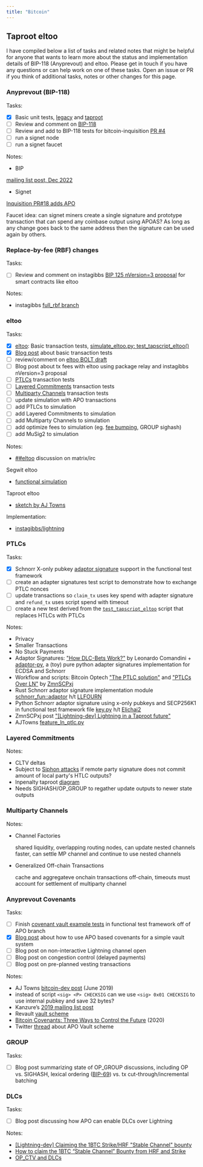 ```yaml
---
title: "Bitcoin"
---
```


## Taproot eltoo

I have compiled below a list of tasks and related notes that might be helpful for anyone that wants to learn more about the status and implementation details of BIP-118 (Anyprevout) and eltoo. Please get in touch if you have any questions or can help work on one of these tasks. Open an issue or PR if you think of additional tasks, notes or other changes for this page.

### Anyprevout (BIP-118)

Tasks:
 - [X] Basic unit tests, [legacy](https://github.com/ajtowns/bitcoin/blob/57cb1249a20d2e09952040693eb62d04fe1f1399/src/test/sighash_tests.cpp#L247) and [taproot](https://github.com/ajtowns/bitcoin/blob/57cb1249a20d2e09952040693eb62d04fe1f1399/src/test/sighash_tests.cpp#L404)
 - [ ] Review and comment on [BIP-118](https://github.com/bitcoin/bips/blob/master/bip-0118.mediawiki)
 - [ ] Review and add to BIP-118 tests for bitcoin-inquisition [PR #4](https://github.com/bitcoin-inquisition/bitcoin/pull/4)
 - [ ] run a signet node
 - [ ] run a signet faucet

Notes:

* BIP

[mailing list post, Dec 2022](https://lists.linuxfoundation.org/pipermail/bitcoin-dev/2022-December/021275.html)

* Signet

[Inquisition PR#18 adds APO](https://github.com/bitcoin-inquisition/bitcoin/pull/18#pullrequestreview-1294700711) 

Faucet idea: can signet miners create a single signature and prototype transaction that can spend any coinbase output using APOAS? As long as any change goes back to the same address then the signature can be used again by others.

### Replace-by-fee (RBF) changes

Tasks:

- [ ] Review and comment on instagibbs [BIP 125 nVersion=3 proposal](https://gist.github.com/instagibbs/b3095752d6289ab52166c04df55c1c19) for smart contracts like eltoo

Notes:

 - instagibbs [full_rbf branch](https://github.com/instagibbs/bitcoin/tree/full_rbf_2022)

### eltoo

Tasks:

 - [X] [eltoo](https://blockstream.com/eltoo.pdf): Basic transaction tests, [simulate_eltoo.py: test_tapscript_eltoo()](https://github.com/remyers/bitcoin/blob/eltoo-anyprevout/test/functional/simulate_eltoo.py#L1623)
 - [X] [Blog post](https://yakshaver.org/2021/07/26/first.html) about basic transaction tests
 - [ ] review/comment on [eltoo BOLT draft](https://github.com/instagibbs/bolts/tree/eltoo_draft)
 - [ ] Blog post about tx fees with eltoo using package relay and instagibbs nVersion=3 proposal
 - [ ] [PTLCs](https://suredbits.com/payment-points-part-1/) transaction tests
 - [ ] [Layered Commitments](https://lists.linuxfoundation.org/pipermail/lightning-dev/2020-January/002448.html) transaction tests
 - [ ] [Multiparty Channels](https://www.ncbi.nlm.nih.gov/pmc/articles/PMC6124062/) transaction tests
 - [ ] update simulation with APO transactions
 - [ ] add PTLCs to simulation
 - [ ] add Layered Commitments to simulation
 - [ ] add Multiparty Channels to simulation
 - [ ] add optimize fees to simulation (eg. [fee bumping](https://lists.linuxfoundation.org/pipermail/bitcoin-dev/2021-May/019031.html), GROUP sighash)
 - [ ] add MuSig2 to simulation

Notes:
* [##eltoo](https://matrix.to/#/##eltoo:libera.chat) discussion on matrix/irc

Segwit eltoo
* [functional simulation](https://github.com/remyers/bitcoin/blob/anyprevout/test/functional/simulate_eltoo.py)

Taproot eltoo
* [sketch by AJ Towns](https://lists.linuxfoundation.org/pipermail/lightning-dev/2019-May/001996.html)


Implementation:
* [instagibbs/lightning](https://github.com/instagibbs/lightning/commits/eltoo_support)

### PTLCs

Tasks:

 - [X] Schnorr X-only pubkey [adaptor signature](https://github.com/bitcoin/bips/blob/master/bip-0340.mediawiki#Adaptor_Signatures) support in the functional test framework
 - [ ] create an adapter signatures test script to demonstrate how to exchange PTLC nonces
 - [ ] update transactions so `claim_tx` uses key spend with adapter signature and `refund_tx` uses script spend with timeout
 - [ ] create a new test derived from the [`test_tapscript_eltoo`](https://github.com/remyers/bitcoin/blob/37a7490dc3b2128c0f7e34a463531f1123682d42/test/functional/simulate_eltoo.py#L1623) script that replaces HTLCs with PTLCs

Notes:

* Privacy
* Smaller Transactions
* No Stuck Payments
* Adaptor Signatures: ["How DLC-Bets Work?"](https://satoshispritz.com/presentazioni/210318-how_dlc-bets_work.pdf) by  Leonardo Comandini + [adaptor-py](https://github.com/LeoComandini/adaptor-py), a (toy) pure python adapter signatures implementation for ECDSA and Schnorr
* Workflow and scripts: Bitcoin Optech ["The PTLC solution"](https://bitcoinops.org/en/preparing-for-taproot/#ptlcs) and ["PTLCs Over LN"](https://bitcoinops.org/en/newsletters/2021/09/01/#ptlcs-over-ln) by [ZmnSCPxj](https://zmnscpxj.github.io/about.html)
* Rust Schnorr adaptor signature implementation module [schnorr_fun::adaptor](https://docs.rs/schnorr_fun/0.6.2/schnorr_fun/adaptor/index.html) h/t [LLFOURN](https://twitter.com/LLFOURN)
* Python Schnorr adaptor signature using x-only pubkeys and SECP256K1 in functional test framework file [key.py](https://github.com/elichai/bitcoin/blob/b8252af349143346b5881ddb4c627e460557c3ae/test/functional/test_framework/key.py#L636) h/t [Elichai2](https://twitter.com/Elichai2)
* ZmnSCPxj post ["[Lightning-dev] Lightning in a Taproot future"](https://lists.linuxfoundation.org/pipermail/lightning-dev/2019-December/002375.html)
* AJTowns [feature_ln_ptlc.py](https://github.com/ajtowns/bitcoin/blob/202109-ptlc-lnpenalty/test/functional/feature_ln_ptlc.py)

### Layered Commitments

Notes:

* CLTV deltas
* Subject to [Siphon attacks](https://github.com/lightningnetwork/lightning-rfc/issues/845#issuecomment-779285607) if remote party signature does not commit amount of local party's HTLC outputs?
* lnpenalty taproot [diagram](https://gist.github.com/ajtowns/12f58fa8a4dc9f136ed04ca2584816a2/)
* Needs SIGHASH/OP_GROUP to regather update outputs to newer state outputs

### Multiparty Channels

Notes:

* Channel Factories

  shared liquidity, overlapping routing nodes, can update nested channels faster, can settle MP channel and continue to use nested channels

* Generalized Off-chain Transactions
  
  cache and aggregateve onchain transactions off-chain, timeouts must account for settlement of multiparty channel

### Anyprevout Covenants

Tasks:
 - [ ] Finish [covenant vault example tests](https://github.com/remyers/bitcoin/blob/covenant-anyprevout/test/functional/feature_apocovenant.py) in functional test framework off of APO branch 
 - [X] [Blog post](https://yakshaver.org/2021/11/18/covenants.html) about how to use APO based covenants for a simple vault system
 - [ ] Blog post on non-interactive Lightning channel open
 - [ ] Blog post on congestion control (delayed payments)
 - [ ] Blog post on pre-planned vesting transactions

Notes:
  * AJ Towns [bitcoin-dev post](https://www.mail-archive.com/bitcoin-dev@lists.linuxfoundation.org/msg08075.html) (June 2019)
  * instead of script ```<sig> <P> CHECKSIG``` can we use ```<sig> 0x01 CHECKSIG``` to use internal pubkey and save 32 bytes?
  * Kanzure’s [2019 mailing list post](https://lists.linuxfoundation.org/pipermail/bitcoin-dev/2019-August/017229.html)
  * Revault [vault scheme](https://github.com/revault/practical-revault/blob/master/revault.pdf)
  * [Bitcoin Covenants: Three Ways to Control the Future](https://arxiv.org/pdf/2006.16714.pdf) (2020)
  * Twitter [thread](https://twitter.com/remyers_/status/1461371410023133184) about APO Vault scheme

### GROUP
Tasks:
 - [ ] Blog post summarizing state of OP_GROUP discussions, including OP vs. SIGHASH, lexical ordering ([BIP-69](https://en.bitcoin.it/wiki/BIP_0069)) vs. tx cut-through/incremental batching

### DLCs
Tasks:
 - [ ] Blog post discussing how APO can enable DLCs over Lightning

 Notes:
 * [\[Lightning-dev\] Claiming the 1BTC Strike/HRF "Stable Channel" bounty](https://www.mail-archive.com/lightning-dev@lists.linuxfoundation.org/msg02690.html)
 * [How to claim the 1BTC “Stable Channel” Bounty from HRF and Strike](https://suredbits.com/how-to-claim-the-1btc-stable-channel-bounty-from-hrf-and-strike/)
 * [OP_CTV and DLCs](https://gist.github.com/LLFourn/aa1327117f2c8cc7c2ac3fc9d0c4a9b9)
